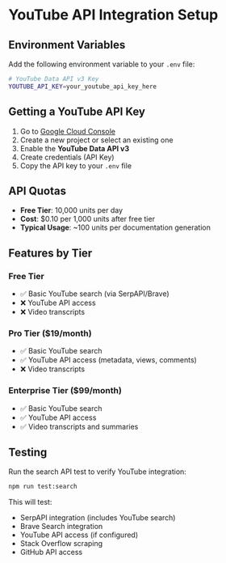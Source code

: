 # YouTube API Integration Setup

## Environment Variables

Add the following environment variable to your `.env` file:

```bash
# YouTube Data API v3 Key
YOUTUBE_API_KEY=your_youtube_api_key_here
```

## Getting a YouTube API Key

1. Go to [Google Cloud Console](https://console.cloud.google.com/)
2. Create a new project or select an existing one
3. Enable the **YouTube Data API v3**
4. Create credentials (API Key)
5. Copy the API key to your `.env` file

## API Quotas

- **Free Tier**: 10,000 units per day
- **Cost**: $0.10 per 1,000 units after free tier
- **Typical Usage**: ~100 units per documentation generation

## Features by Tier

### Free Tier
- ✅ Basic YouTube search (via SerpAPI/Brave)
- ❌ YouTube API access
- ❌ Video transcripts

### Pro Tier ($19/month)
- ✅ Basic YouTube search
- ✅ YouTube API access (metadata, views, comments)
- ❌ Video transcripts

### Enterprise Tier ($99/month)
- ✅ Basic YouTube search
- ✅ YouTube API access
- ✅ Video transcripts and summaries

## Testing

Run the search API test to verify YouTube integration:

```bash
npm run test:search
```

This will test:
- SerpAPI integration (includes YouTube search)
- Brave Search integration
- YouTube API access (if configured)
- Stack Overflow scraping
- GitHub API access
